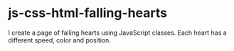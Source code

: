 # js-css-html-falling-hearts

I create a page of falling hearts using JavaScript classes. Each heart has a different speed, color and position.

